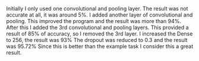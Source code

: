 Initially I only used one convolutional and pooling layer. The result was not accurate at all, it was around 5%. 
I added another layer of convolutional and pooling. This improved the program and the result was more than 94%.
After this I added the 3rd convolutional and pooling layers. This provided a result of 85% of accuracy, so I removed the 3rd layer.
I increased the Dense to 256, the result was 93%
The dropout was reduced to 0.3 and the result was 95.72% Since this is better than the example task I consider this a great result.